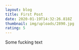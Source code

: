 ```yaml
---
layout: blog
title: First Post
date: 2020-01-19T14:32:26.818Z
thumbnail: img/uploads/2890.jpg
rating: 5
---
```

Some fucking text
